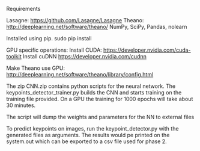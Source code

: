 Requirements

Lasagne: https://github.com/Lasagne/Lasagne
Theano: http://deeplearning.net/software/theano/
NumPy, SciPy, Pandas, nolearn

Installed using pip. 
sudo pip install <packagename>

GPU specific operations: 
Install CUDA: https://developer.nvidia.com/cuda-toolkit
Install cuDNN https://developer.nvidia.com/cudnn

Make Theano use GPU: http://deeplearning.net/software/theano/library/config.html


The zip CNN.zip contains python scripts for the neural network. 
The keypoints_detector_trainer.py builds the CNN and starts training on the training file provided. On a GPU the training for 1000 epochs will take about 30 minutes. 

The script will dump the weights and parameters for the NN to external files 

To predict keypoints on images, run the keypoint_detector.py with the generated files as arguments. 
The results would pe printed on the system.out which can be exported to a csv file used for phase 2. 